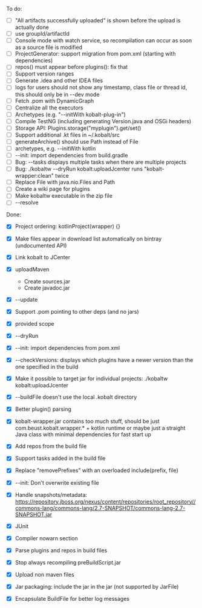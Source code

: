 To do:

-[ ] "All artifacts successfully uploaded" is shown before the upload is actually done
-[ ] use groupId/artifactId
-[ ] Console mode with watch service, so recompilation can occur as soon as a source file is modified
-[ ] ProjectGenerator: support migration from pom.xml (starting with dependencies)
-[ ] repos() must appear before plugins(): fix that
-[ ] Support version ranges
-[ ] Generate .idea and other IDEA files
-[ ] logs for users should not show any timestamp, class file or thread id, this should only be in --dev mode
-[ ] Fetch .pom with DynamicGraph
-[ ] Centralize all the executors
-[ ] Archetypes (e.g. "--initWith kobalt-plug-in")
-[ ] Compile TestNG (including generating Version.java and OSGi headers)
-[ ] Storage API: Plugins.storage("myplugin").get/set()
-[ ] Support additional .kt files in ~/.kobalt/src
-[ ] generateArchive() should use Path instead of File
-[ ] archetypes, e.g. --initWith kotlin
-[ ] --init: import dependencies from build.gradle
-[ ] Bug: --tasks displays multiple tasks when there are multiple projects
-[ ] Bug: ./kobaltw --dryRun kobalt:uploadJcenter runs "kobalt-wrapper:clean" twice
-[ ] Replace File with java.nio.Files and Path
-[ ] Create a wiki page for plugins
-[ ] Make kobaltw executable in the zip file
-[ ] --resolve <dep>

Done:

-[x] Project ordering: kotlinProject(wrapper) {}
-[x] Make files appear in download list automatically on bintray (undocumented API)
-[x] Link kobalt to JCenter
-[x] uploadMaven
  + Create sources.jar
  + Create javadoc.jar
-[x] --update
-[x] Support .pom pointing to other deps (and no jars)
-[x] provided scope
-[x] --dryRun
-[x] --init: import dependencies from pom.xml
-[x] --checkVersions: displays which plugins have a newer version than the one specified in the build
-[x] Make it possible to target jar for individual projects: ./kobaltw kobalt:uploadJcenter
-[x] --buildFile doesn't use the local .kobalt directory
-[x] Better plugin() parsing
-[x] kobalt-wrapper.jar contains too much stuff, should be just com.beust.kobalt.wrapper.* + kotlin runtime or maybe
just a straight Java class with minimal dependencies for fast start up
-[x] Add repos from the build file
-[x] Support tasks added in the build file
-[x] Replace "removePrefixes" with an overloaded include(prefix, file)
-[x] --init: Don't overwrite existing file
-[x] Handle snapshots/metadata: https://repository.jboss.org/nexus/content/repositories/root_repository//commons-lang/commons-lang/2.7-SNAPSHOT/commons-lang-2.7-SNAPSHOT.jar
-[x] JUnit
-[x] Compiler nowarn section
-[x] Parse plugins and repos in build files
-[x] Stop always recompiling preBuildScript.jar
-[x] Upload non maven files
-[x] Jar packaging: include the jar in the jar (not supported by JarFile)
-[x] Encapsulate BuildFile for better log messages


